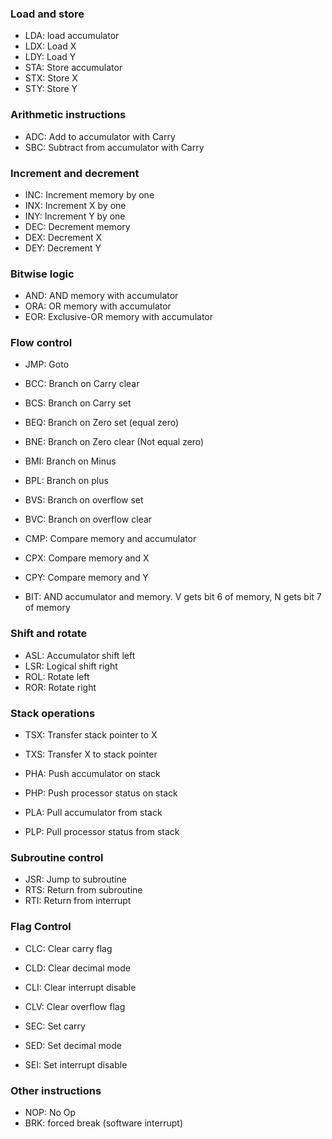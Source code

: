 ### Load and store
- LDA: load accumulator
- LDX: Load X
- LDY: Load Y
- STA: Store accumulator
- STX: Store X
- STY: Store Y

### Arithmetic instructions
- ADC: Add to accumulator with Carry
- SBC: Subtract from accumulator with Carry

### Increment and decrement
- INC: Increment memory by one
- INX: Increment X by one
- INY: Increment Y by one
- DEC: Decrement memory
- DEX: Decrement X
- DEY: Decrement Y

### Bitwise logic
- AND: AND memory with accumulator
- ORA: OR memory with accumulator
- EOR: Exclusive-OR memory with accumulator

### Flow control
- JMP: Goto
- BCC: Branch on Carry clear
- BCS: Branch on Carry set
- BEQ: Branch on Zero set (equal zero)
- BNE: Branch on Zero clear (Not equal zero)
- BMI: Branch on Minus
- BPL: Branch on plus
- BVS: Branch on overflow set
- BVC: Branch on overflow clear

- CMP: Compare memory and accumulator
- CPX: Compare memory and X
- CPY: Compare memory and Y 

- BIT: AND accumulator and memory. V gets bit 6 of memory, N gets bit 7 of memory

### Shift and rotate
- ASL: Accumulator shift left
- LSR: Logical shift right
- ROL: Rotate left
- ROR: Rotate right

### Stack operations
- TSX: Transfer stack pointer to X
- TXS: Transfer X to stack pointer

- PHA: Push accumulator on stack
- PHP: Push processor status on stack
- PLA: Pull accumulator from stack
- PLP: Pull processor status from stack

### Subroutine control
- JSR: Jump to subroutine
- RTS: Return from subroutine
- RTI: Return from interrupt

### Flag Control
- CLC: Clear carry flag
- CLD: Clear decimal mode
- CLI: Clear interrupt disable
- CLV: Clear overflow flag

- SEC: Set carry
- SED: Set decimal mode
- SEI: Set interrupt disable

### Other instructions
- NOP: No Op
- BRK: forced break (software interrupt)